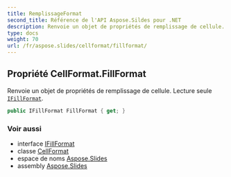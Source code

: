 ```yaml
---
title: RemplissageFormat
second_title: Référence de l'API Aspose.Sildes pour .NET
description: Renvoie un objet de propriétés de remplissage de cellule. Lecture seule IFillFormataspose.slides/ifillformat.
type: docs
weight: 70
url: /fr/aspose.slides/cellformat/fillformat/
---
```


## Propriété CellFormat.FillFormat

Renvoie un objet de propriétés de remplissage de cellule. Lecture seule [`IFillFormat`](../../ifillformat).

```csharp
public IFillFormat FillFormat { get; }
```

### Voir aussi

* interface [IFillFormat](../../ifillformat)
* classe [CellFormat](../../cellformat)
* espace de noms [Aspose.Slides](../../cellformat)
* assembly [Aspose.Slides](../../../)

<!-- NE PAS ÉDITER : généré par xmldocmd pour Aspose.Slides.dll -->
